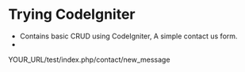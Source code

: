 # Trying CodeIgniter

- Contains basic CRUD using CodeIgniter, A simple contact us form.
- 
YOUR_URL/test/index.php/contact/new_message
